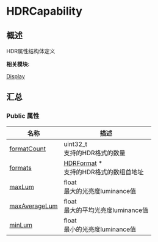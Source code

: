 # HDRCapability


## 概述

HDR属性结构体定义

**相关模块:**

[Display](_display.md)


## 汇总


### Public 属性

  | 名称 | 描述 | 
| -------- | -------- |
| [formatCount](_display.md#formatcount) | uint32_t<br/>支持的HDR格式的数量 | 
| [formats](_display.md#formats) | [HDRFormat](_display.md#hdrformat)&nbsp;\*<br/>支持的HDR格式的数组首地址 | 
| [maxLum](_display.md#maxlum) | float<br/>最大的光亮度luminance值 | 
| [maxAverageLum](_display.md#maxaveragelum) | float<br/>最大的平均光亮度luminance值 | 
| [minLum](_display.md#minlum) | float<br/>最小的光亮度luminance值 | 
